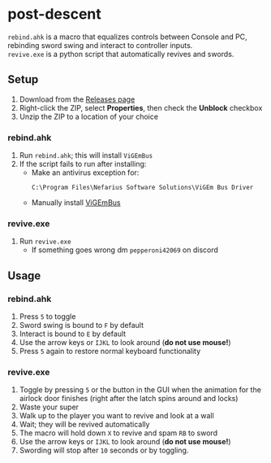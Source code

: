 # post-descent

`rebind.ahk` is a macro that equalizes controls between Console and PC, rebinding sword swing and interact to controller inputs.  
`revive.exe` is a python script that automatically revives and swords.

## Setup

1. Download from the [Releases page](https://github.com/Alice42069/post-descent/releases)
2. Right-click the ZIP, select **Properties**, then check the **Unblock** checkbox  
3. Unzip the ZIP to a location of your choice 

### rebind.ahk

1. Run `rebind.ahk`; this will install `ViGEmBus`
2. If the script fails to run after installing:  
   - Make an antivirus exception for:  
     ```
     C:\Program Files\Nefarius Software Solutions\ViGEm Bus Driver
     ```  
   - Manually install [ViGEmBus](https://github.com/nefarius/ViGEmBus/releases)  

### revive.exe

1. Run `revive.exe`  
   - If something goes wrong dm `pepperoni42069` on discord

## Usage

### rebind.ahk

1. Press `5` to toggle  
2. Sword swing is bound to `F` by default  
3. Interact is bound to `E` by default  
4. Use the arrow keys or `IJKL` to look around (**do not use mouse!**)  
5. Press `5` again to restore normal keyboard functionality  

### revive.exe
1. Toggle by pressing `5` or the button in the GUI when the animation for the airlock door finishes (right after the latch spins around and locks)
2. Waste your super
3. Walk up to the player you want to revive and look at a wall  
4. Wait; they will be revived automatically
5. The macro will hold down `X` to revive and spam `RB` to sword  
6. Use the arrow keys or `IJKL` to look around (**do not use mouse!**)  
7. Swording will stop after `10` seconds or by toggling.  
